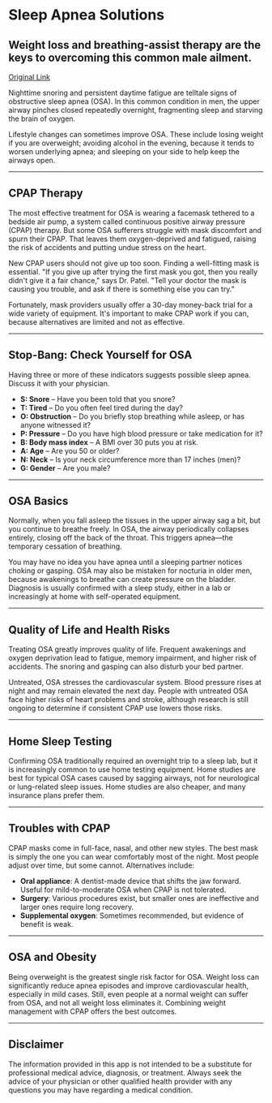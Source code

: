 # Sleep Apnea Solutions

## Weight loss and breathing-assist therapy are the keys to overcoming this common male ailment.

[Original Link](https://www.health.harvard.edu/staying-healthy/sleep-apnea-solutions)

Nighttime snoring and persistent daytime fatigue are telltale signs of obstructive sleep apnea (OSA). In this common condition in men, the upper airway pinches closed repeatedly overnight, fragmenting sleep and starving the brain of oxygen.

Lifestyle changes can sometimes improve OSA. These include losing weight if you are overweight; avoiding alcohol in the evening, because it tends to worsen underlying apnea; and sleeping on your side to help keep the airways open.

---

## CPAP Therapy

The most effective treatment for OSA is wearing a facemask tethered to a bedside air pump, a system called continuous positive airway pressure (CPAP) therapy. But some OSA sufferers struggle with mask discomfort and spurn their CPAP. That leaves them oxygen-deprived and fatigued, raising the risk of accidents and putting undue stress on the heart.

New CPAP users should not give up too soon. Finding a well-fitting mask is essential. "If you give up after trying the first mask you got, then you really didn't give it a fair chance," says Dr. Patel. "Tell your doctor the mask is causing you trouble, and ask if there is something else you can try."

Fortunately, mask providers usually offer a 30-day money-back trial for a wide variety of equipment. It's important to make CPAP work if you can, because alternatives are limited and not as effective.

---

## Stop-Bang: Check Yourself for OSA

Having three or more of these indicators suggests possible sleep apnea. Discuss it with your physician.

- **S: Snore** – Have you been told that you snore?  
- **T: Tired** – Do you often feel tired during the day?  
- **O: Obstruction** – Do you briefly stop breathing while asleep, or has anyone witnessed it?  
- **P: Pressure** – Do you have high blood pressure or take medication for it?  
- **B: Body mass index** – A BMI over 30 puts you at risk.  
- **A: Age** – Are you 50 or older?  
- **N: Neck** – Is your neck circumference more than 17 inches (men)?  
- **G: Gender** – Are you male?

---

## OSA Basics

Normally, when you fall asleep the tissues in the upper airway sag a bit, but you continue to breathe freely. In OSA, the airway periodically collapses entirely, closing off the back of the throat. This triggers apnea—the temporary cessation of breathing.

You may have no idea you have apnea until a sleeping partner notices choking or gasping. OSA may also be mistaken for nocturia in older men, because awakenings to breathe can create pressure on the bladder. Diagnosis is usually confirmed with a sleep study, either in a lab or increasingly at home with self-operated equipment.

---

## Quality of Life and Health Risks

Treating OSA greatly improves quality of life. Frequent awakenings and oxygen deprivation lead to fatigue, memory impairment, and higher risk of accidents. The snoring and gasping can also disturb your bed partner.

Untreated, OSA stresses the cardiovascular system. Blood pressure rises at night and may remain elevated the next day. People with untreated OSA face higher risks of heart problems and stroke, although research is still ongoing to determine if consistent CPAP use lowers those risks.

---

## Home Sleep Testing

Confirming OSA traditionally required an overnight trip to a sleep lab, but it is increasingly common to use home testing equipment. Home studies are best for typical OSA cases caused by sagging airways, not for neurological or lung-related sleep issues. Home studies are also cheaper, and many insurance plans prefer them.

---

## Troubles with CPAP

CPAP masks come in full-face, nasal, and other new styles. The best mask is simply the one you can wear comfortably most of the night. Most people adjust over time, but some cannot. Alternatives include:

- **Oral appliance**: A dentist-made device that shifts the jaw forward. Useful for mild-to-moderate OSA when CPAP is not tolerated.  
- **Surgery**: Various procedures exist, but smaller ones are ineffective and larger ones require long recovery.  
- **Supplemental oxygen**: Sometimes recommended, but evidence of benefit is weak.

---

## OSA and Obesity

Being overweight is the greatest single risk factor for OSA. Weight loss can significantly reduce apnea episodes and improve cardiovascular health, especially in mild cases. Still, even people at a normal weight can suffer from OSA, and not all weight loss eliminates it. Combining weight management with CPAP offers the best outcomes.

---

## Disclaimer
The information provided in this app is not intended to be a substitute for professional medical advice, diagnosis, or treatment. Always seek the advice of your physician or other qualified health provider with any questions you may have regarding a medical condition.
